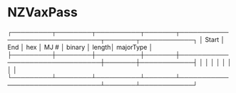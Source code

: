 # NZVaxPass

┌─────────┬────────┬──────────┬───────┬────────────────────────────────┬───────┬────────────┐
│ Start   │  End   │   hex    │  MJ # │    binary                      │ length│ majorType  │
├─────────┼────────┼──────────┼───────┼────────────────────────────────┼───────┼────────────┤
│         │        │          │       │                                │       │            │
└─────────┴────────┴──────────┴───────┴────────────────────────────────┴───────┴────────────┘
